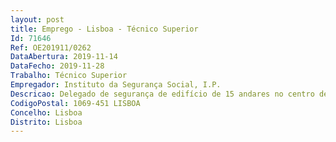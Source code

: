 ```yaml
--- 
layout: post
title: Emprego - Lisboa - Técnico Superior
Id: 71646
Ref: OE201911/0262
DataAbertura: 2019-11-14
DataFecho: 2019-11-28
Trabalho: Técnico Superior
Empregador: Instituto da Segurança Social, I.P.
Descricao: Delegado de segurança de edifício de 15 andares no centro de LisboaFunções   Organizar, dirigir e avaliar a operação do Serviço de Segurança contraIncêndio (SSI)  Dirigir as operações de emergência (até à chegada dos bombeiros)  Propor a revisão do programa de segurança  Propor as ações de formação de segurança e avaliar a sua eficácia  Assessorar tecnicamente a gestão do edifício  Manter atualizados os registos de segurançaAtividades de rotina   Formação em segurança para todos os funcionários e colaboradores  Inspeções de segurança, com objetivos e periodicidade bem definidos,sistemáticas e controladas  Vigilância permanente de todas as instalações  Manutenção preventiva de todas as instalações, sistemas e equipamentos  Realização de simulacros
CodigoPostal: 1069-451 LISBOA
Concelho: Lisboa
Distrito: Lisboa
--- 
```

